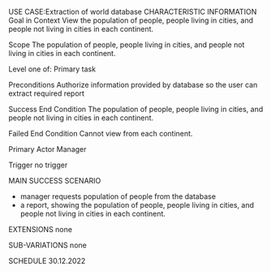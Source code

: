 USE CASE:Extraction of world database
CHARACTERISTIC INFORMATION
Goal in Context
View the population of people, people living in cities, and people not living in cities in each continent.

Scope
The population of people, people living in cities, and people not living in cities in each continent.

Level
one of: Primary task

Preconditions
Authorize information provided by database so the user can extract required report

Success End Condition
The population of people, people living in cities, and people not living in cities in each continent.

Failed End Condition
Cannot view from each continent.

Primary Actor
Manager

Trigger
no trigger

MAIN SUCCESS SCENARIO
- manager requests population of people from the database
- a report, showing the population of people, people living in cities, and people not living in cities in each continent.

EXTENSIONS
none

SUB-VARIATIONS
none

SCHEDULE
30.12.2022